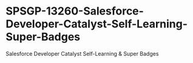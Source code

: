 # SPSGP-13260-Salesforce-Developer-Catalyst-Self-Learning-Super-Badges
Salesforce Developer Catalyst Self-Learning &amp; Super Badges
